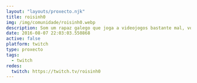 ```yaml
---
layout: "layouts/proxecto.njk"
title: roisinh0
img: /img/comunidade/roisinh0.webp
description: Som um rapaz galego que joga a videojogos bastante mal, vou provar a ver se isto é divertido ou que, a ver se me fago famoso :v
date: 2016-08-07 22:03:03.550868
active: false
platform: twitch
type: proxecto
tags:
  - twitch
redes:
  twitch: https://twitch.tv/roisinh0
---
```

